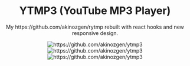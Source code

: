 

<div align="center">
<h1>YTMP3 (YouTube MP3 Player)</h1>
<p>My https://github.com/akinozgen/rytmp rebuilt with react hooks and new responsive design.</p>


  <img src="https://github.com/akinozgen/ytmp3/blob/master/ss/1.png?raw=true" alt="https://github.com/akinozgen/ytmp3" /> 
  
  <img src="https://github.com/akinozgen/ytmp3/blob/master/ss/2.png?raw=true" alt="https://github.com/akinozgen/ytmp3" />    
  
  <img src="https://github.com/akinozgen/ytmp3/blob/master/ss/3.png?raw=true" alt="https://github.com/akinozgen/ytmp3" />      
</div>
